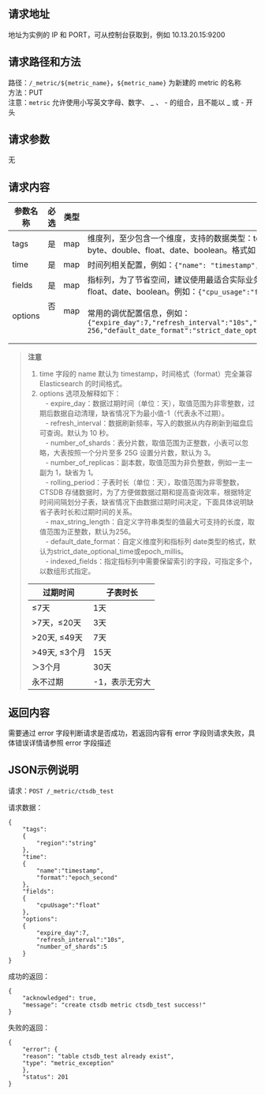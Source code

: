 
## 请求地址 ##
地址为实例的 IP 和 PORT，可从控制台获取到，例如 10.13.20.15:9200

## 请求路径和方法 ##
路径：`/_metric/${metric_name}`，`${metric_name}` 为新建的 metric 的名称<br/>
方法：PUT<br/>
注意：`metric` 允许使用小写英文字母、数字、 _ 、 - 的组合，且不能以 _ 或 - 开头
## 请求参数 ##
无
## 请求内容 ##
| 参数名称        | 必选            | 类型            | 描述            |
|---------|---------|---------|---------|
| tags            | 是              | map             | 维度列，至少包含一个维度，支持的数据类型：text（带有分词、全文索引的字符串）、string（不分词的字符串）、long、integer、short、byte、double、float、date、boolean。格式如：`{"region": "string","set":  "long","host": "string"}` |
| time            | 是              | map             | 时间列相关配置，例如：`{"name": "timestamp", "format":  "epoch_second"}`   |
| fields          | 是              | map             | 指标列，为了节省空间，建议使用最适合实际业务使用的类型，支持的数据类型：string（字符串）、long、integer、short、byte、double、float、date、boolean。例如：`{"cpu_usage":"float"}`  |
| options         | 否              | map             | 常用的调优配置信息，例如：`{"expire_day":7,"refresh_interval":"10s","number_of_shards":5,"number_of_replicas":1,"rolling_period":1,"max_string_length": 256,"default_date_format":"strict_date_optional_time","indexed_fields":["host"]}` |

> **注意**
> 
> 1. time 字段的 name 默认为 timestamp，时间格式（format）完全兼容 Elasticsearch 的时间格式。
> 2. options 选项及解释如下：<br/>
>    - expire_day：数据过期时间（单位：天），取值范围为非零整数，过期后数据自动清理，缺省情况下为最小值-1（代表永不过期）。<br/>
>    - refresh_interval：数据刷新频率，写入的数据从内存刷新到磁盘后可查询。默认为 10 秒。<br/>
>    - number_of_shards：表分片数，取值范围为正整数，小表可以忽略，大表按照一个分片至多 25G 设置分片数，默认为 3。<br/>
>    - number_of_replicas：副本数，取值范围为非负整数，例如一主一副为 1，缺省为 1。<br/>
>    - rolling_period：子表时长（单位：天），取值范围为非零整数，CTSDB 存储数据时，为了方便做数据过期和提高查询效率，根据特定时间间隔划分子表，缺省情况下由数据过期时间决定，下面具体说明缺省子表时长和过期时间的关系。<br/>
>    - max_string_length：自定义字符串类型的值最大可支持的长度，取值范围为正整数，默认为256。<br/>
>    - default_date_format：自定义维度列和指标列 date类型的格式，默认为strict_date_optional_time或epoch_millis。<br/>
>    - indexed_fields：指定指标列中需要保留索引的字段，可指定多个，以数组形式指定。<br/>
>
> |过期时间 |    子表时长|
> |---------|---------|
> |  ≤7天     |       1天|
> |  >7天，≤20天     |       3天|
> | >20天, ≤49天|   7天|
> | >49天, ≤3个月|   15天|
> | ＞3个月|          30天|
> | 永不过期 |        -1，表示无穷大|

## 返回内容 ##
需要通过 error 字段判断请求是否成功，若返回内容有 error 字段则请求失败，具体错误详情请参照 error 字段描述

## JSON示例说明 ##
请求：`POST /_metric/ctsdb_test`

请求数据：
    
    {
	    "tags":
		{
	    	"region":"string"
	    },
	    "time":
		{
	    	"name":"timestamp",
	    	"format":"epoch_second"
	    },
	    "fields":
		{
	    	"cpuUsage":"float"
	    },
	    "options":
		{
	    	"expire_day":7,
	    	"refresh_interval":"10s",
	    	"number_of_shards":5
	    }
    }

成功的返回：

	{
	    "acknowledged": true,
	    "message": "create ctsdb metric ctsdb_test success!"
    }

失败的返回：

    {
	    "error": {
	    "reason": "table ctsdb_test already exist",
	    "type": "metric_exception"
	    },
	    "status": 201
    }
